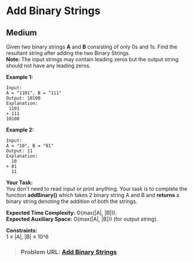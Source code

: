 # **Add Binary Strings**

## **Medium**

Given two binary strings **A** and **B** consisting of only 0s and 1s. Find the resultant string after adding the two Binary Strings.  
**Note:** The input strings may contain leading zeros but the output string should not have any leading zeros.

**Example 1:**

```
Input:
A = "1101", B = "111"
Output: 10100
Explanation:
 1101
+ 111
10100
```

**Example 2:**

```
Input:
A = "10", B = "01"
Output: 11
Explanation:
  10
+ 01
  11
```

**Your Task:**  
You don't need to read input or print anything. Your task is to complete the function **addBinary()** which takes 2 binary string A and B and **returns** a binary string denoting the addition of both the strings.

**Expected Time Complexity:** O(max(|A|, |B|)).  
**Expected Auxiliary Space:** O(max(|A|, |B|)) (for output string).

**Constraints:**  
1 ≤ |A|, |B| ≤ 10^6

> ### **Problem URL: [Add Binary Strings](https://practice.geeksforgeeks.org/problems/add-binary-strings3805/1)**
